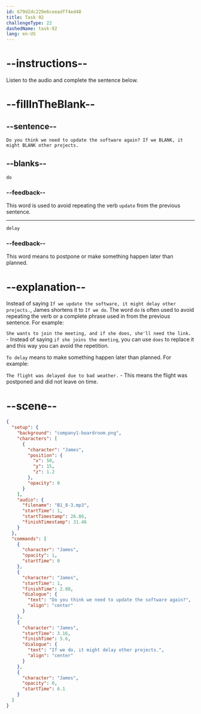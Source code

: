 ```yaml
---
id: 679d2dc229e6ceeadff4ed48
title: Task 92
challengeType: 22
dashedName: task-92
lang: en-US
---
```


<!-- (Audio) James: Do you think we need to update the software again? If we do, it might delay other projects. -->

# --instructions--

Listen to the audio and complete the sentence below.

# --fillInTheBlank--

## --sentence--

`Do you think we need to update the software again? If we BLANK, it might BLANK other projects.`

## --blanks--

`do`

### --feedback--

This word is used to avoid repeating the verb `update` from the previous sentence.

---

`delay`

### --feedback--

This word means to postpone or make something happen later than planned.

# --explanation--

Instead of saying `If we update the software, it might delay other projects.`, James shortens it to `If we do`. The word `do` is often used to avoid repeating the verb or a complete phrase used in from the previous sentence. For example:

`She wants to join the meeting, and if she does, she'll need the link.` - Instead of saying `if she joins the meeting`, you can use `does` to replace it and this way you can avoid the repetition.

`To delay` means to make something happen later than planned. For example:

`The flight was delayed due to bad weather.` - This means the flight was postponed and did not leave on time.

# --scene--

```json
{
  "setup": {
    "background": "company1-boardroom.png",
    "characters": [
      {
        "character": "James",
        "position": {
          "x": 50,
          "y": 15,
          "z": 1.2
        },
        "opacity": 0
      }
    ],
    "audio": {
      "filename": "B1_8-3.mp3",
      "startTime": 1,
      "startTimestamp": 26.86,
      "finishTimestamp": 31.46
    }
  },
  "commands": [
    {
      "character": "James",
      "opacity": 1,
      "startTime": 0
    },
    {
      "character": "James",
      "startTime": 1,
      "finishTime": 2.88,
      "dialogue": {
        "text": "Do you think we need to update the software again?",
        "align": "center"
      }
    },
    {
      "character": "James",
      "startTime": 3.16,
      "finishTime": 5.6,
      "dialogue": {
        "text": "If we do, it might delay other projects.",
        "align": "center"
      }
    },
    {
      "character": "James",
      "opacity": 0,
      "startTime": 6.1
    }
  ]
}
```
